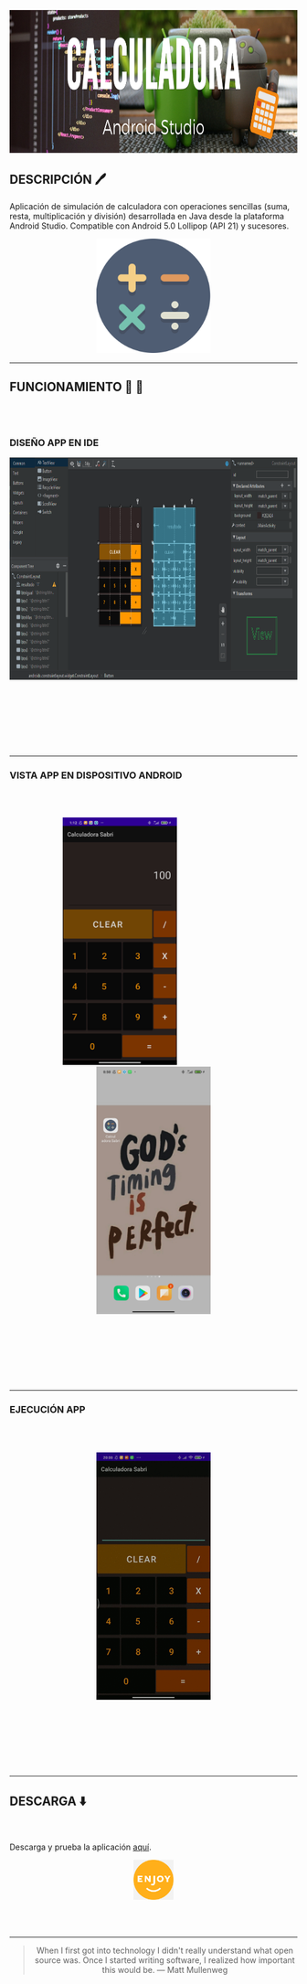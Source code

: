 
<p align="center">
  <img width="900" height="250" src="../images/calculadora.png"/>
</p>

## DESCRIPCIÓN 🖊️ ## 


Aplicación de simulación de calculadora con operaciones sencillas (suma, resta, multiplicación y división) desarrollada en Java desde la plataforma Android Studio.
Compatible con Android 5.0 Lollipop (API 21) y sucesores.

<p align="center">
  <img width="200" height="200" src="../images/calculatorIcon.png"/>
</p>

- - -

## FUNCIONAMIENTO 📌 🧮 ## 

<br></br>

### DISEÑO APP EN IDE ### 
<p align="center">
  <img width="800" height="389" src="../images/designAS.PNG"/>
</p>
<br></br>
<br></br>
<br></br>

- - -


### VISTA APP EN DISPOSITIVO ANDROID ### 
<br></br>
<p align="center">
  <img width="200" height="433" src="../images/CapturaCalSabri.jpg"/>
  &nbsp; &nbsp; &nbsp; &nbsp; &nbsp; &nbsp; &nbsp; &nbsp; &nbsp; &nbsp; &nbsp; &nbsp; &nbsp; &nbsp; &nbsp;
  <img width="200" height="433" src="../images/capturaIcono.jpg"/>
</p>
<br></br>
<br></br>
<br></br>

- - -

### EJECUCIÓN APP ### 
<br></br>
<p align="center">
  <img width="200" height="433" src="../images/CalculadoraSabri.gif"/>
</p>
<br></br>
<br></br>
<br></br>

- - -

## DESCARGA ⬇️ ## 
<br></br>
Descarga y prueba la aplicación [aquí](https://github.com/SabrinaOC/SabrinaEjerciciosEntornosDesarrollo/blob/master/src/androidStudio/Apk/calcSabri.apk).
<p align="center">
  <img width="70" height="70" src="../images/enjoy.png"/>
</p>
<br></br>

- - -

> <p align="center">When I first got into technology I didn't really understand what open source was. Once I started writing software, I realized how important this would be.
> — Matt Mullenweg</p>

